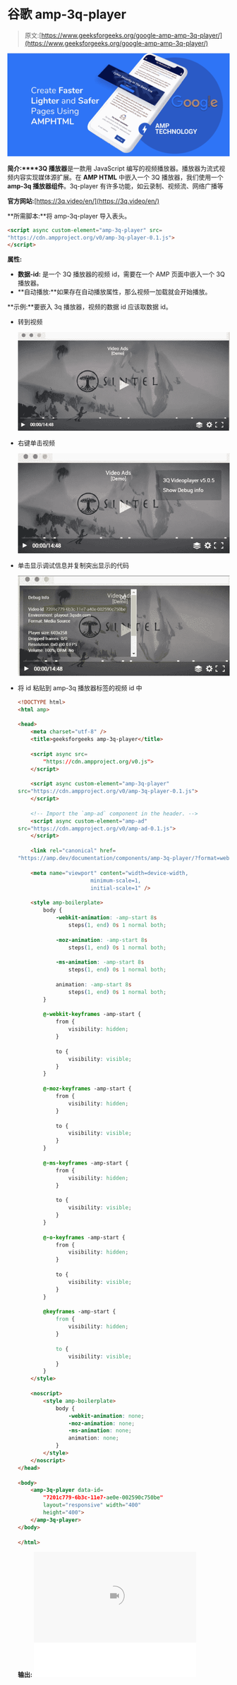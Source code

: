 # 谷歌 amp-3q-player

> 原文:[https://www.geeksforgeeks.org/google-amp-amp-3q-player/](https://www.geeksforgeeks.org/google-amp-amp-3q-player/)

![](img/9f4c77d78e00cf75fc29323762067dd8.png)

**简介:****3Q 播放器**是一款用 JavaScript 编写的视频播放器。播放器为流式视频内容实现媒体源扩展。在 **AMP HTML** 中嵌入一个 3Q 播放器，我们使用一个 **amp-3q 播放器组件**。3q-player 有许多功能，如云录制、视频流、网络广播等

**官方网站:**[https://3q.video/en/](https://3q.video/en/)

**所需脚本:**将 amp-3q-player 导入表头。

```html
<script async custom-element="amp-3q-player" src=
"https://cdn.ampproject.org/v0/amp-3q-player-0.1.js">
</script>
```

**属性:**

*   **数据-id:** 是一个 3Q 播放器的视频 id，需要在一个 AMP 页面中嵌入一个 3Q 播放器。
*   **自动播放:**如果存在自动播放属性，那么视频一加载就会开始播放。

**示例:**要嵌入 3q 播放器，视频的数据 id 应该取数据 id。

*   转到视频

    ![](img/405e7d978d20798b35203c14d93f9ba6.png)

*   右键单击视频

    ![](img/eb3328bfd4c6a955d42872d631808ea8.png)

*   单击显示调试信息并复制突出显示的代码

    ![](img/703d006b57f7b6c4c2ff371acc5f71ca.png)

*   将 id 粘贴到 amp-3q 播放器标签的视频 id 中

    ```html
    <!DOCTYPE html>
    <html amp>

    <head>
        <meta charset="utf-8" />
        <title>geeksforgeeks amp-3q-player</title>

        <script async src=
            "https://cdn.ampproject.org/v0.js">
        </script>

        <script async custom-element="amp-3q-player"
    src="https://cdn.ampproject.org/v0/amp-3q-player-0.1.js">
        </script>

        <!-- Import the `amp-ad` component in the header. -->
        <script async custom-element="amp-ad" 
    src="https://cdn.ampproject.org/v0/amp-ad-0.1.js">
        </script>

        <link rel="canonical" href=
    "https://amp.dev/documentation/components/amp-3q-player/?format=websites" />

        <meta name="viewport" content="width=device-width,
                           minimum-scale=1,
                           initial-scale=1" />

        <style amp-boilerplate>
            body {
                -webkit-animation: -amp-start 8s 
                    steps(1, end) 0s 1 normal both;

                -moz-animation: -amp-start 8s 
                    steps(1, end) 0s 1 normal both;

                -ms-animation: -amp-start 8s 
                    steps(1, end) 0s 1 normal both;

                animation: -amp-start 8s 
                    steps(1, end) 0s 1 normal both;
            }

            @-webkit-keyframes -amp-start {
                from {
                    visibility: hidden;
                }

                to {
                    visibility: visible;
                }
            }

            @-moz-keyframes -amp-start {
                from {
                    visibility: hidden;
                }

                to {
                    visibility: visible;
                }
            }

            @-ms-keyframes -amp-start {
                from {
                    visibility: hidden;
                }

                to {
                    visibility: visible;
                }
            }

            @-o-keyframes -amp-start {
                from {
                    visibility: hidden;
                }

                to {
                    visibility: visible;
                }
            }

            @keyframes -amp-start {
                from {
                    visibility: hidden;
                }

                to {
                    visibility: visible;
                }
            }
        </style>

        <noscript>
            <style amp-boilerplate>
                body {
                    -webkit-animation: none;
                    -moz-animation: none;
                    -ms-animation: none;
                    animation: none;
                }
            </style>
        </noscript>
    </head>

    <body>
        <amp-3q-player data-id=
            "7201c779-6b3c-11e7-ae0e-002590c750be" 
            layout="responsive" width="400" 
            height="400">
        </amp-3q-player>
    </body>

    </html>
    ```

    **输出:**
    ![](img/469ddb892404312bd3046b103aa3e2cc.png)